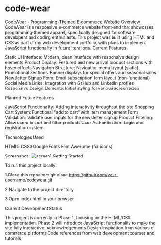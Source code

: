 # code-wear
CodeWear - Programming-Themed E-commerce Website
Overview
CodeWear is a responsive e-commerce website front-end that showcases programming-themed apparel, specifically designed for software developers and coding enthusiasts. This project was built using HTML and CSS as part of my web development portfolio, with plans to implement JavaScript functionality in future iterations.
Current Features

Static UI Interface: Modern, clean interface with responsive design elements
Product Display: Featured and new arrival product sections with hover effects
Navigation Structure: Navigation menu layout (static)
Promotional Sections: Banner displays for special offers and seasonal sales
Newsletter Signup Form: Email subscription form layout (non-functional)
Social Media Links: Integration with GitHub and LinkedIn profiles
Responsive Design Elements: Initial styling for various screen sizes

Planned Future Features

JavaScript Functionality: Adding interactivity throughout the site
Shopping Cart System: Functional "add to cart" with item management
Form Validation: Validate user inputs for the newsletter signup
Product Filtering: Allow users to sort and filter products
User Authentication: Login and registration system

Technologies Used

HTML5
CSS3
Google Fonts
Font Awesome (for icons)

Screenshot :
![screen1](https://github.com/user-attachments/assets/0f2c43e8-915d-4659-8617-1936117c4317)
Getting Started

To run this project locally:

 1.Clone this repository
  git clone https://github.com/your-username/codewear.git
  
 2.Navigate to the project directory
 
 3.Open index.html in your browser
 
 Current Development Status

This project is currently in Phase 1, focusing on the HTML/CSS implementation. Phase 2 will introduce JavaScript functionality to make the site fully interactive.
Acknowledgements
Design inspiration from various e-commerce platforms
Code references from web development courses and tutorials


